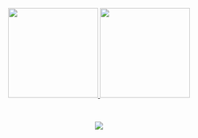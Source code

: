 <p align="center">
<a href="https://github.com/redducc">
<img height="180em" src="https://github-readme-stats-eight-theta.vercel.app/api?username=redducc&show_icons=true&theme=nightowl&include_all_commits=true&count_private=true"/>
<img height="180em" src="https://github-readme-stats-eight-theta.vercel.app/api/top-langs/?username=redducc&layout=compact&langs_count=8&theme=nightowl"/>
</a>
</p>
<br/>
<p align = "center">
 <img src="https://activity-graph.herokuapp.com/graph?username=redducc&theme=redical">
</p> 
